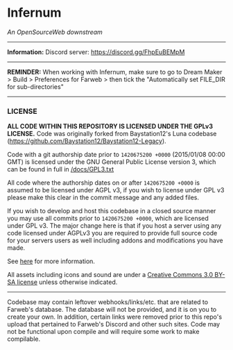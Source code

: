 # Infernum
*An OpenSourceWeb downstream*

---

**Information:** Discord server: https://discord.gg/FhpEuBEMpM

---

**REMINDER:** When working with Infernum, make sure to go to Dream Maker > Build > Preferences for Farweb > then tick the "Automatically set FILE_DIR for sub-directories"

---

### LICENSE

**ALL CODE WITHIN THIS REPOSITORY IS LICENSED UNDER THE GPLv3 LICENSE.** Code was originally forked from Baystation12's Luna codebase (https://github.com/Baystation12/Baystation12-Legacy).

Code with a git authorship date prior to `1420675200 +0000` (2015/01/08 00:00 GMT) is licensed under the GNU General Public License version 3, which can be found in full in [/docs/GPL3.txt](/docs/GPL3.txt)

All code where the authorship dates on or after `1420675200 +0000` is assumed to be licensed under AGPL v3, if you wish to license under GPL v3 please make this clear in the commit message and any added files.

If you wish to develop and host this codebase in a closed source manner you may use all commits prior to `1420675200 +0000`, which are licensed under GPL v3.  The major change here is that if you host a server using any code licensed under AGPLv3 you are required to provide full source code for your servers users as well including addons and modifications you have made.

See [here](https://www.gnu.org/licenses/why-affero-gpl.html) for more information.

All assets including icons and sound are under a [Creative Commons 3.0 BY-SA license](https://creativecommons.org/licenses/by-sa/3.0/) unless otherwise indicated.

---

Codebase may contain leftover webhooks/links/etc. that are related to Farweb's database. The database will not be provided, and it is on you to create your own. In addition, certain links were removed prior to this repo's upload that pertained to Farweb's Discord and other such sites. Code may not be functional upon compile and will require some work to make compilable.
